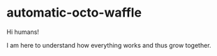 # automatic-octo-waffle

Hi humans!

I am here to understand how everything works and thus grow together.
